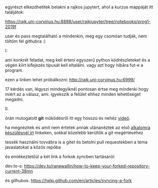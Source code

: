 egyrészt elkezdhetitek belakni a rajkos jupytert,
ahol a kurzus mappáját itt találjátok:

https://rajk.uni-corvinus.hu:8888/user/rajkjupyter/tree/notebooks/prog1-2019f

user és pass megtalálható a mindenkin, meg egy csomóan tudják, 
nem töltöm fel githubra :)

I:

ami konkrét feladat, meg kell érteni egyszerű python kódrészleteket 
és a végén kiírt kifejezés
típusát kell eltalálni. 
vagy azt hogy hibára fut-e a program.


ezen a linken lehet próbálkozni: http://rajk.uni-corvinus.hu:6999/

17 kérdés van, légyszi mindegyiknél pontosan értse meg mindenki 
hogy miért az a válasz, ami.
igyekszik a felület ehhez minden lehetőséget megadni.

II.

órán mutogatott **git** működésről itt egy hosszú és nehéz 
[videó](https://www.youtube.com/watch?v=P6jD966jzlk).

ha megnézitek és amit nem értetek annak utánanéztek az első 
[alkalomra készülésnél írt](./into_course_01.md) linkeken, 
sokkal közelebb kerültök a git megértéséhez

tessék használni tovvábra is a gitet és betolni pull requestekben a téma javaslatokat
a közös repóba

és emlékeztetőül a két link a forkok syncben tartásáról:

dev.to-s:
https://dev.to/ranewallin/how-to-keep-your-forked-repository-current-38mn

és githubos:
https://help.github.com/en/articles/syncing-a-fork